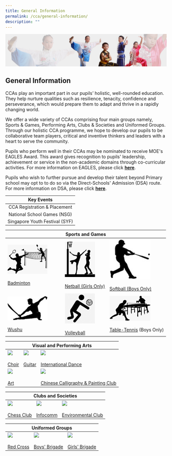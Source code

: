 ```yaml
---
title: General Information
permalink: /cca/general-information/
description: ""
---
```

![](/images/About%20Us/subbanner3.jpg)

## **General Information**


  

CCAs play an important part in our pupils’ holistic, well-rounded education. They help nurture qualities such as resilience, tenacity, confidence and perseverance, which would prepare them to adapt and thrive in a rapidly changing world.

  

We offer a wide variety of CCAs comprising four main groups namely, Sports & Games, Performing Arts, Clubs & Societies and Uniformed Groups. Through our holistic CCA programme, we hope to develop our pupils to be collaborative team players, critical and inventive thinkers and leaders with a heart to serve the community.

  

Pupils who perform well in their CCAs may be nominated to receive MOE's EAGLES Award. This award gives recognition to pupils' leadership, achievement or service in the non-academic domains through co-curricular activities. For more information on EAGLES, please click [**here**](https://www.moe.gov.sg/financial-matters/awards-scholarships/edusave-awards).

  

Pupils who wish to further pursue and develop their talent beyond Primary school may opt to to do so via the Direct-Schools' Admission (DSA) route. For more information on DSA, please click [**here**](https://www.moe.gov.sg/secondary/dsa).


<table>
<thead>
  <tr>
		<th><center>Key Events</center></th>
  </tr>
</thead>
<tbody>
  <tr>
    <td><center>CCA Registration &amp; Placement</center></td>
  </tr>
  <tr>
    <td><center>National School Games (NSG)</center></td>
  </tr>
  <tr>
    <td><center>Singapore Youth Festival (SYF)</center></td>
  </tr>
</tbody>
</table>

<table>
<thead>
  <tr>
		<th colspan="3"><center>Sports and Games</center></th>
  </tr>
</thead>
<tbody>
  <tr>
    <td><img src="/images/CCA/Badminton.jpeg" style="width:75%"><br><br><a href="https://staging.d26uzavxcoervm.amplifyapp.com/cca/sports-and-games/badminton/" target="_blank" rel="noopener noreferrer">Badminton</a></td>
    <td><img src="/images/CCA/Netball.jpeg" style="width:75%"><br><br><a href="https://staging.d26uzavxcoervm.amplifyapp.com/cca/sports-and-games/netball-girls-only/" target="_blank" rel="noopener noreferrer">Netball (Girls Only)</a></td>
    <td><img src="/images/CCA/Softball.jpg" style="width:75%"><br><br><a href="https://staging.d26uzavxcoervm.amplifyapp.com/cca/sports-and-games/softball-boys-only/" target="_blank" rel="noopener noreferrer">Softball (Boys Only)</a></td>
  </tr>
  <tr>
    <td><img src="/images/CCA/Wushu.jpeg" style="width:75%"><br><br><a href="https://staging.d26uzavxcoervm.amplifyapp.com/cca/sports-and-games/wushu/" target="_blank" rel="noopener noreferrer">Wushu</a><br></td>
    <td><img src="/images/CCA/Volleyball.jpeg" alt="Volleyball.jpeg" style="width:75%"><br><br><a href="https://staging.d26uzavxcoervm.amplifyapp.com/cca/sports-and-games/volleyball/" target="_blank" rel="noopener noreferrer">Volleyball</a><br></td>
    <td><img src="/images/CCA/Table%20Tennis.jpeg" alt="Table Tennis.jpeg" style="width:75%"><br><br><a href="https://staging.d26uzavxcoervm.amplifyapp.com/cca/sports-and-games/table-tennis/" target="_blank" rel="noopener noreferrer">Table-Tennis</a> (Boys Only)</td>
  </tr>
</tbody>
</table>


<table>
<thead>
  <tr>
		<th colspan="3"><center>Visual and Performing Arts</center></th>
  </tr>
</thead>
<tbody>
  <tr>
    <td><img src="https://greendalepri.moe.edu.sg/qql/slot/u478/Greendale%20Pri%20Revamp%202019/CCA/Choir.jpeg" style="width:75%"><br><br><a href="https://staging.d26uzavxcoervm.amplifyapp.com/cca/visual-and-performing-arts/choir/" target="_blank" rel="noopener noreferrer">Choir</a><br></td>
    <td><img src="https://greendalepri.moe.edu.sg/qql/slot/u478/Greendale%20Pri%20Revamp%202019/CCA/Guitar.jpeg" style="width:75%"><br><br><a href="https://staging.d26uzavxcoervm.amplifyapp.com/cca/visual-and-performing-arts/guitar/" target="_blank" rel="noopener noreferrer">Guitar</a><br></td>
    <td><img src="https://greendalepri.moe.edu.sg/qql/slot/u478/Greendale%20Pri%20Revamp%202019/CCA/Dance.jpeg" style="width:75%"><br><br><a href="https://staging.d26uzavxcoervm.amplifyapp.com/cca/visual-and-performing-arts/international-dance/" target="_blank" rel="noopener noreferrer">International Dance</a></td>
  </tr>
  <tr>
    <td colspan="2"><img src="https://greendalepri.moe.edu.sg/qql/slot/u478/Greendale%20Pri%20Revamp%202019/CCA/Art.jpg" style="width:75%"><br><br><a href="https://staging.d26uzavxcoervm.amplifyapp.com/cca/visual-and-performing-arts/art/" target="_blank" rel="noopener noreferrer">Art</a><br></td>
    <td><img src="https://greendalepri.moe.edu.sg/qql/slot/u478/Greendale%20Pri%20Revamp%202019/CCA/Chinese%20Calligraphy%20&%20Painting%20Club.jpg" style="width:75%"><br><br><a href="https://staging.d26uzavxcoervm.amplifyapp.com/cca/visual-and-performing-arts/chinese-calligraphy-and-painting/" target="_blank" rel="noopener noreferrer">Chinese Calligraphy &amp; Painting Club</a></td>
  </tr>
</tbody>
</table>


<table>
<thead>
  <tr>
		<th colspan="3"><center>Clubs and Societies</center></th>
  </tr>
</thead>
<tbody>
  <tr>
    <td><img src="https://greendalepri.moe.edu.sg/qql/slot/u478/Greendale%20Pri%20Revamp%202019/CCA/Chess%20Club.jpeg" style="width:75%"><br><br><a href="https://staging.d26uzavxcoervm.amplifyapp.com/cca/clubs-and-societies/chess-club/" target="_blank" rel="noopener noreferrer">Chess Club</a></td>
    <td><img src="https://greendalepri.moe.edu.sg/qql/slot/u478/Greendale%20Pri%20Revamp%202019/CCA/Infocomm%20Club.jpg" style="width:75%"><br><br><a href="https://staging.d26uzavxcoervm.amplifyapp.com/cca/clubs-and-societies/infocomm-club/" target="_blank" rel="noopener noreferrer">Infocomm</a><br></td>
    <td><img src="https://greendalepri.moe.edu.sg/qql/slot/u478/Greendale%20Pri%20Revamp%202019/CCA/Environmental%20Science%20Club.jpeg" style="width:75%"><br><br><a href="https://staging.d26uzavxcoervm.amplifyapp.com/cca/clubs-and-societies/environmental-club/" target="_blank" rel="noopener noreferrer">Environmental Club</a></td>
  </tr>
</tbody>
</table>

<table>
<thead>
  <tr>
		<th colspan="3"><center>Uniformed Groups</center></th>
  </tr>
</thead>
<tbody>
  <tr>
    <td><img src="https://greendalepri.moe.edu.sg/qql/slot/u478/Greendale%20Pri%20Revamp%202019/CCA/Red%20Cross.jpg" style="width:75%"><br><br><a href="https://staging.d26uzavxcoervm.amplifyapp.com/cca/uniformed-groups/red-cross/" target="_blank" rel="noopener noreferrer">Red Cross</a></td>
    <td><img src="https://greendalepri.moe.edu.sg/qql/slot/u478/Greendale%20Pri%20Revamp%202019/CCA/Boys%20Brigade.jpeg" style="width:75%"><br><br><a href="https://staging.d26uzavxcoervm.amplifyapp.com/cca/uniformed-groups/boys-brigade/" target="_blank" rel="noopener noreferrer">Boys' Brigade</a></td>
    <td><img src="https://greendalepri.moe.edu.sg/qql/slot/u478/Greendale%20Pri%20Revamp%202019/CCA/Girls%20Brigade.png" style="width:75%"><br><br><a href="https://staging.d26uzavxcoervm.amplifyapp.com/cca/uniformed-groups/girls-brigade/" target="_blank" rel="noopener noreferrer">Girls' Brigade</a></td>
  </tr>
</tbody>
</table>